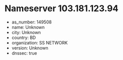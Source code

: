 # Nameserver 103.181.123.94

* as_number: 149508
* name: Unknown
* city: Unknown
* country: BD
* organization: SS NETWORK
* version: Unknown
* dnssec: true
